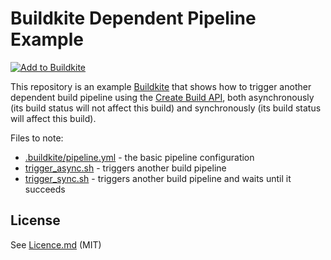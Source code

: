 # Buildkite Dependent Pipeline Example

[![Add to Buildkite](https://buildkite.com/button.svg)](https://buildkite.com/new)

This repository is an example [Buildkite](https://buildkite.com/) that shows how to trigger another dependent build pipeline using the [Create Build API](https://buildkite.com/docs/api/builds#create-a-build), both asynchronously (its build status will not affect this build) and synchronously (its build status will affect this build).

Files to note:

* [.buildkite/pipeline.yml](.buildkite/pipeline.yml) - the basic pipeline configuration
* [trigger_async.sh](trigger.sh) - triggers another build pipeline
* [trigger_sync.sh](trigger_and_wait.sh) - triggers another build pipeline and waits until it succeeds

## License

See [Licence.md](Licence.md) (MIT)
